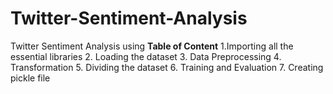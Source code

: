 # Twitter-Sentiment-Analysis
Twitter Sentiment Analysis using 
**Table of Content**
1.Importing all the essential libraries
2. Loading the dataset
3. Data Preprocessing
4. Transformation
5. Dividing the dataset
6. Training and Evaluation
7. Creating pickle file
